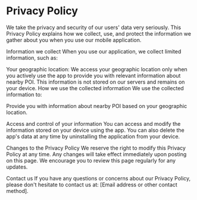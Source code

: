 # Privacy Policy

We take the privacy and security of our users' data very seriously. This Privacy Policy explains how we collect, use, and protect the information we gather about you when you use our mobile application.

Information we collect
When you use our application, we collect limited information, such as:

Your geographic location: We access your geographic location only when you actively use the app to provide you with relevant information about nearby POI. This information is not stored on our servers and remains on your device.
How we use the collected information
We use the collected information to:

Provide you with information about nearby POI based on your geographic location.

Access and control of your information
You can access and modify the information stored on your device using the app. You can also delete the app's data at any time by uninstalling the application from your device.

Changes to the Privacy Policy
We reserve the right to modify this Privacy Policy at any time. Any changes will take effect immediately upon posting on this page. We encourage you to review this page regularly for any updates.

Contact us
If you have any questions or concerns about our Privacy Policy, please don't hesitate to contact us at: [Email address or other contact method].
